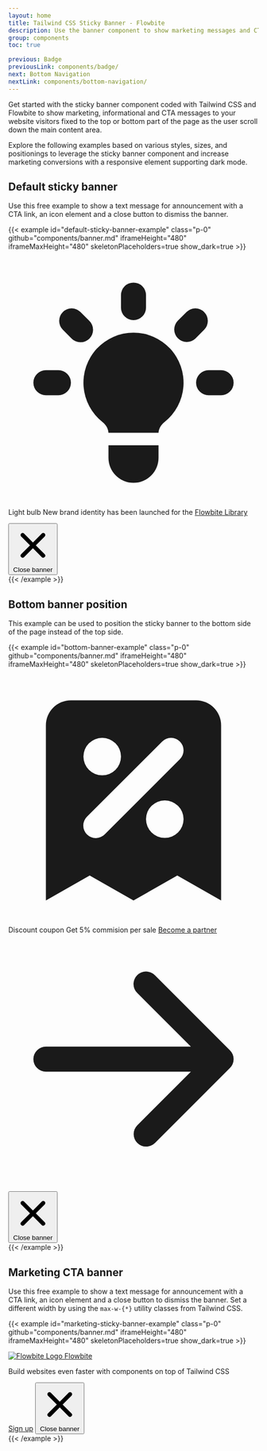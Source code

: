 ```yaml
---
layout: home
title: Tailwind CSS Sticky Banner - Flowbite
description: Use the banner component to show marketing messages and CTA buttons at the top or bottom side of your website based on the utility classes from Tailwind CSS
group: components
toc: true

previous: Badge
previousLink: components/badge/
next: Bottom Navigation
nextLink: components/bottom-navigation/
---
```


Get started with the sticky banner component coded with Tailwind CSS and Flowbite to show marketing, informational and CTA messages to your website visitors fixed to the top or bottom part of the page as the user scroll down the main content area.

Explore the following examples based on various styles, sizes, and positionings to leverage the sticky banner component and increase marketing conversions with a responsive element supporting dark mode.

## Default sticky banner

Use this free example to show a text message for announcement with a CTA link, an icon element and a close button to dismiss the banner.

{{< example id="default-sticky-banner-example" class="p-0" github="components/banner.md" iframeHeight="480" iframeMaxHeight="480" skeletonPlaceholders=true show_dark=true >}}
<div id="sticky-banner" tabindex="-1" class="fixed top-0 left-0 z-50 flex justify-between w-full p-4 border-b border-gray-200 bg-gray-50 dark:bg-gray-700 dark:border-gray-600">
    <div class="flex items-center mx-auto">
        <p class="flex items-center text-sm font-normal text-gray-500 dark:text-gray-400">
            <span class="inline-flex p-1 mr-3 bg-gray-200 rounded-full dark:bg-gray-600">
                <svg class="w-4 h-4 text-gray-500 dark:text-gray-400" fill="currentColor" viewBox="0 0 20 20" xmlns="http://www.w3.org/2000/svg" aria-hidden="true">
                    <path d="M11 3a1 1 0 10-2 0v1a1 1 0 102 0V3zM15.657 5.757a1 1 0 00-1.414-1.414l-.707.707a1 1 0 001.414 1.414l.707-.707zM18 10a1 1 0 01-1 1h-1a1 1 0 110-2h1a1 1 0 011 1zM5.05 6.464A1 1 0 106.464 5.05l-.707-.707a1 1 0 00-1.414 1.414l.707.707zM5 10a1 1 0 01-1 1H3a1 1 0 110-2h1a1 1 0 011 1zM8 16v-1h4v1a2 2 0 11-4 0zM12 14c.015-.34.208-.646.477-.859a4 4 0 10-4.954 0c.27.213.462.519.476.859h4.002z"></path>
                </svg>
                <span class="sr-only">Light bulb</span>
            </span>
            <span>New brand identity has been launched for the <a href="https://flowbite.com" class="inline font-medium text-blue-600 underline dark:text-blue-500 underline-offset-2 decoration-600 dark:decoration-500 decoration-solid hover:no-underline">Flowbite Library</a></span>
        </p>
    </div>
    <div>
        <button data-dismiss-target="#sticky-banner" type="button" class="flex-shrink-0 inline-flex justify-center items-center text-gray-400 hover:bg-gray-200 hover:text-gray-900 rounded-lg text-sm p-1.5 dark:hover:bg-gray-600 dark:hover:text-white">
            <svg aria-hidden="true" class="w-4 h-4" fill="currentColor" viewBox="0 0 20 20" xmlns="http://www.w3.org/2000/svg"><path fill-rule="evenodd" d="M4.293 4.293a1 1 0 011.414 0L10 8.586l4.293-4.293a1 1 0 111.414 1.414L11.414 10l4.293 4.293a1 1 0 01-1.414 1.414L10 11.414l-4.293 4.293a1 1 0 01-1.414-1.414L8.586 10 4.293 5.707a1 1 0 010-1.414z" clip-rule="evenodd"></path></svg>
            <span class="sr-only">Close banner</span>
        </button>
    </div>
</div>
{{< /example >}}

## Bottom banner position

This example can be used to position the sticky banner to the bottom side of the page instead of the top side.

{{< example id="bottom-banner-example" class="p-0" github="components/banner.md" iframeHeight="480" iframeMaxHeight="480" skeletonPlaceholders=true show_dark=true >}}
<div id="bottom-banner" tabindex="-1" class="fixed bottom-0 left-0 z-50 flex justify-between w-full p-4 border-t border-gray-200 bg-gray-50 dark:bg-gray-700 dark:border-gray-600">
    <div class="flex items-center mx-auto">
        <p class="flex items-center text-sm font-normal text-gray-500 dark:text-gray-400">
            <span class="inline-flex p-1 mr-3 bg-gray-200 rounded-full dark:bg-gray-600">
                <svg class="w-4 h-4 text-gray-500 dark:text-gray-400" fill="currentColor" viewBox="0 0 20 20" xmlns="http://www.w3.org/2000/svg" aria-hidden="true">
                    <path clip-rule="evenodd" fill-rule="evenodd" d="M5 2a2 2 0 00-2 2v14l3.5-2 3.5 2 3.5-2 3.5 2V4a2 2 0 00-2-2H5zm2.5 3a1.5 1.5 0 100 3 1.5 1.5 0 000-3zm6.207.293a1 1 0 00-1.414 0l-6 6a1 1 0 101.414 1.414l6-6a1 1 0 000-1.414zM12.5 10a1.5 1.5 0 100 3 1.5 1.5 0 000-3z"></path>
                </svg>
                <span class="sr-only">Discount coupon</span>
            </span>
            <span>Get 5% commision per sale <a href="https://flowbite.com" class="flex items-center ml-0 text-sm font-medium text-blue-600 md:ml-1 md:inline-flex dark:text-blue-500 hover:underline">Become a partner <svg aria-hidden="true" class="w-4 h-4 ml-1 text-blue-600 dark:text-blue-500" fill="currentColor" viewBox="0 0 20 20" xmlns="http://www.w3.org/2000/svg"><path fillrule="evenodd" d="M10.293 3.293a1 1 0 011.414 0l6 6a1 1 0 010 1.414l-6 6a1 1 0 01-1.414-1.414L14.586 11H3a1 1 0 110-2h11.586l-4.293-4.293a1 1 0 010-1.414z" cliprule="evenodd"></path></svg></a></span>
        </p>
    </div>
    <div>
        <button data-dismiss-target="#bottom-banner" type="button" class="flex-shrink-0 inline-flex justify-center items-center text-gray-400 hover:bg-gray-200 hover:text-gray-900 rounded-lg text-sm p-1.5 dark:hover:bg-gray-600 dark:hover:text-white">
            <svg aria-hidden="true" class="w-4 h-4" fill="currentColor" viewBox="0 0 20 20" xmlns="http://www.w3.org/2000/svg"><path fill-rule="evenodd" d="M4.293 4.293a1 1 0 011.414 0L10 8.586l4.293-4.293a1 1 0 111.414 1.414L11.414 10l4.293 4.293a1 1 0 01-1.414 1.414L10 11.414l-4.293 4.293a1 1 0 01-1.414-1.414L8.586 10 4.293 5.707a1 1 0 010-1.414z" clip-rule="evenodd"></path></svg>
            <span class="sr-only">Close banner</span>
        </button>
    </div>
</div>
{{< /example >}}

## Marketing CTA banner

Use this free example to show a text message for announcement with a CTA link, an icon element and a close button to dismiss the banner. Set a different width by using the `max-w-{*}` utility classes from Tailwind CSS.

{{< example id="marketing-sticky-banner-example" class="p-0" github="components/banner.md" iframeHeight="480" iframeMaxHeight="480" skeletonPlaceholders=true show_dark=true >}}
<div id="marketing-banner" tabindex="-1" class="fixed z-50 flex justify-between w-[calc(100%-2rem)] p-4 -translate-x-1/2 bg-white border border-gray-100 rounded-lg shadow-sm lg:max-w-7xl left-1/2 top-6 dark:bg-gray-700 dark:border-gray-600">
    <div class="flex flex-col items-start mr-4 md:items-center md:flex-row">
        <a href="https://flowbite.com/" class="flex items-center mb-2 border-gray-200 md:pr-4 md:mr-4 md:border-r md:mb-0 dark:border-gray-600">
            <img src="https://flowbite.com/docs/images/logo.svg" class="h-6 mr-2" alt="Flowbite Logo">
            <span class="self-center text-lg font-semibold whitespace-nowrap dark:text-white">Flowbite</span>
        </a>
        <p class="flex items-center text-sm font-normal text-gray-500 dark:text-gray-400">Build websites even faster with components on top of Tailwind CSS</p>
    </div>
    <div class="flex items-center flex-shrink-0">
        <a href="#" class="px-5 py-2 mr-2 text-xs font-medium text-white bg-blue-700 rounded-lg hover:bg-blue-800 focus:ring-4 focus:ring-blue-300 dark:bg-blue-600 dark:hover:bg-blue-700 focus:outline-none dark:focus:ring-blue-800">Sign up</a>
        <button data-dismiss-target="#marketing-banner" type="button" class="flex-shrink-0 inline-flex justify-center items-center text-gray-400 hover:bg-gray-200 hover:text-gray-900 rounded-lg text-sm p-1.5 dark:hover:bg-gray-600 dark:hover:text-white">
            <svg aria-hidden="true" class="w-4 h-4" fill="currentColor" viewBox="0 0 20 20" xmlns="http://www.w3.org/2000/svg"><path fill-rule="evenodd" d="M4.293 4.293a1 1 0 011.414 0L10 8.586l4.293-4.293a1 1 0 111.414 1.414L11.414 10l4.293 4.293a1 1 0 01-1.414 1.414L10 11.414l-4.293 4.293a1 1 0 01-1.414-1.414L8.586 10 4.293 5.707a1 1 0 010-1.414z" clip-rule="evenodd"></path></svg>
            <span class="sr-only">Close banner</span>
        </button>
    </div>
</div>
{{< /example >}}